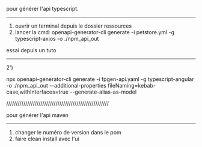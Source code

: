 pour générer l'api typescript.
******************************
1) ouvrir un terminal depuis le dossier ressources
2) lancer la cmd: openapi-generator-cli generate -i petstore.yml -g typescript-axios -o ./npm_api_out

essai depuis un tuto
********************
2') 

npx openapi-generator-cli generate -i fpgen-api.yaml -g typescript-angular -o ./npm_api_out --additional-properties fileNaming=kebab-case,withInterfaces=true --generate-alias-as-model

//////////////////////////////////////////////////////

pour générer l'api maven
************************
1) changer le numéro de version dans le pom
2) faire clean install avec l'ui

